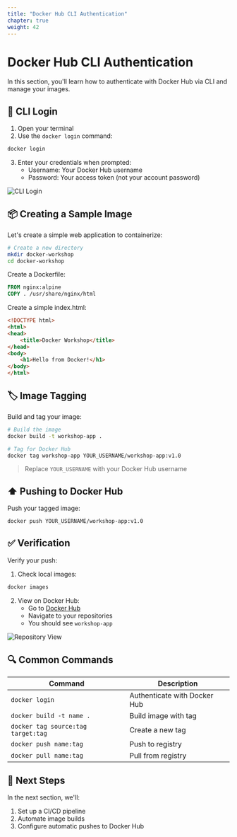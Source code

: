 ```yaml
---
title: "Docker Hub CLI Authentication"
chapter: true
weight: 42
---
```


# Docker Hub CLI Authentication

In this section, you'll learn how to authenticate with Docker Hub via CLI and manage your images.

## 🔐 CLI Login

1. Open your terminal
2. Use the `docker login` command:

```bash
docker login
```

3. Enter your credentials when prompted:
   - Username: Your Docker Hub username
   - Password: Your access token (not your account password)

![CLI Login](/images/docker-cli-login.png)

## 📦 Creating a Sample Image

Let's create a simple web application to containerize:

```bash
# Create a new directory
mkdir docker-workshop
cd docker-workshop
```

Create a Dockerfile:

```dockerfile
FROM nginx:alpine
COPY . /usr/share/nginx/html
```

Create a simple index.html:

```html
<!DOCTYPE html>
<html>
<head>
    <title>Docker Workshop</title>
</head>
<body>
    <h1>Hello from Docker!</h1>
</body>
</html>
```

## 🏷️ Image Tagging

Build and tag your image:

```bash
# Build the image
docker build -t workshop-app .

# Tag for Docker Hub
docker tag workshop-app YOUR_USERNAME/workshop-app:v1.0
```

> Replace `YOUR_USERNAME` with your Docker Hub username

## ⬆️ Pushing to Docker Hub

Push your tagged image:

```bash
docker push YOUR_USERNAME/workshop-app:v1.0
```

## ✅ Verification

Verify your push:

1. Check local images:
```bash
docker images
```

2. View on Docker Hub:
   - Go to [Docker Hub](https://hub.docker.com)
   - Navigate to your repositories
   - You should see `workshop-app`

![Repository View](/images/repo-view.png)

## 🔍 Common Commands

| Command | Description |
|---------|-------------|
| `docker login` | Authenticate with Docker Hub |
| `docker build -t name .` | Build image with tag |
| `docker tag source:tag target:tag` | Create a new tag |
| `docker push name:tag` | Push to registry |
| `docker pull name:tag` | Pull from registry |

## 🎯 Next Steps

In the next section, we'll:
1. Set up a CI/CD pipeline
2. Automate image builds
3. Configure automatic pushes to Docker Hub